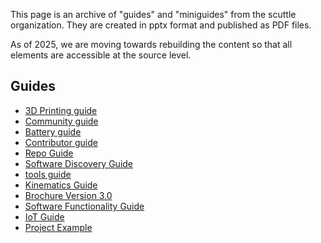 This page is an archive of "guides" and "miniguides" from the scuttle organization.  They are created in pptx format and published as PDF files.

As of 2025, we are moving towards rebuilding the content so that all elements are accessible at the source level.

## Guides

* [3D Printing guide](https://github.com/dmalawey/ScuttleTechGuide/blob/8229d4248907da1a00189591b9e0524b9b4737cb/docs/SCTL_3DPrintingGuide.pdf)
* [Community guide](https://github.com/dmalawey/ScuttleTechGuide/blob/8229d4248907da1a00189591b9e0524b9b4737cb/docs/SCTL_CommunityGuide.pdf)
* [Battery guide](https://github.com/dmalawey/ScuttleTechGuide/blob/8229d4248907da1a00189591b9e0524b9b4737cb/docs/SCTL_BatteryGuide.pdf)
* [Contributor guide](https://github.com/dmalawey/ScuttleTechGuide/blob/8229d4248907da1a00189591b9e0524b9b4737cb/docs/SCTL_ContributorGuide.pdf)
* [Repo Guide](https://github.com/dmalawey/ScuttleTechGuide/blob/a5bac2292ce6e5f424c8e7cb3c559e541a41b52e/docs/SCTL_RepoGuide.pdf)
* [Software Discovery Guide](https://github.com/dmalawey/ScuttleTechGuide/blob/e04d8b21f3a0d875b1fce359599aafb2158129db/docs/SCTL_SoftwareDiscoveryGuide.pdf)
* [tools guide](https://github.com/dmalawey/ScuttleTechGuide/blob/bb81e11bb65fcde2d295c7be2b192554ee326f36/docs/SCTL_ToolsGuide.pdf)
* [Kinematics Guide](https://github.com/dmalawey/ScuttleTechGuide/blob/c8e50dc6ebf7e51be8d5fc9b00a747eeffef6401/docs/SCTL_KinematicsGuide.pdf)
* [Brochure Version 3.0](https://github.com/dmalawey/ScuttleTechGuide/blob/87159519749f1c26796e31aba2aa04de925d15d9/docs/SCTL_Brochure_V3.pdf)
* [Software Functionality Guide](https://github.com/dmalawey/ScuttleTechGuide/blob/29d3c63564c6950a1fd17cfe49efedebac6c4006/docs/SCTL_SoftwareFunctionalityGuide.pdf)
* [IoT Guide](https://github.com/dmalawey/ScuttleTechGuide/blob/68b96d1abf113f4788b408c9ff95eca8e614704d/docs/SCTL_IotGuide.pdf)
* [Project Example](https://github.com/dmalawey/ScuttleTechGuide/blob/09c197385ad02302e470336e317a1dcff9f09e24/docs/SCTL_ProjectExample.pdf)
